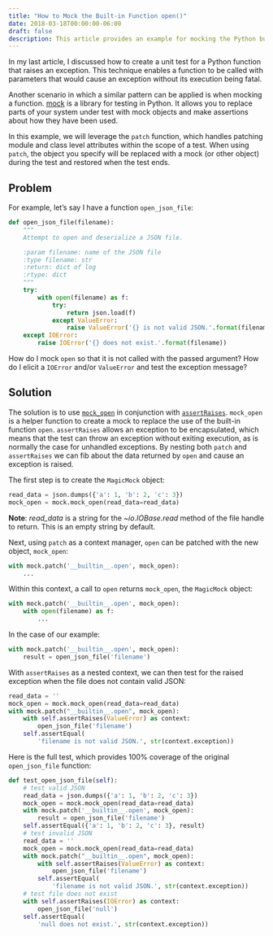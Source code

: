 ```yaml
---
title: "How to Mock the Built-in Function open()"
date: 2018-03-18T00:00:00-06:00
draft: false
description: This article provides an example for mocking the Python built-in function open() using the mock library.
---
```


In my last article, I discussed how to create a unit test for a Python function that raises an exception. This technique enables a function to be called with parameters that would cause an exception without its execution being fatal.

Another scenario in which a similar pattern can be applied is when mocking a function. [mock](https://docs.python.org/3/library/unittest.mock.html) is a library for testing in Python. It allows you to replace parts of your system under test with mock objects and make assertions about how they have been used.

In this example, we will leverage the `patch` function, which handles patching module and class level attributes within the scope of a test. When using `patch`, the object you specify will be replaced with a mock (or other object) during the test and restored when the test ends.

## Problem
For example, let’s say I have a function `open_json_file`:

```python
def open_json_file(filename):
    """
    Attempt to open and deserialize a JSON file.

    :param filename: name of the JSON file
    :type filename: str
    :return: dict of log
    :rtype: dict
    """
    try:
        with open(filename) as f:
            try:
                return json.load(f)
            except ValueError:
                raise ValueError('{} is not valid JSON.'.format(filename))
    except IOError:
        raise IOError('{} does not exist.'.format(filename))
```

How do I mock `open` so that it is not called with the passed argument? How do I elicit a `IOError` and/or `ValueError` and test the exception message?

## Solution
The solution is to use [`mock_open`](https://docs.python.org/3.3/library/unittest.mock.html#mock-open) in conjunction with [`assertRaises`](https://docs.python.org/dev/library/unittest.html#unittest.TestCase.assertRaises). `mock_open` is a helper function to create a mock to replace the use of the built-in function `open`. `assertRaises` allows an exception to be encapsulated, which means that the test can throw an exception without exiting execution, as is normally the case for unhandled exceptions. By nesting both `patch` and `assertRaises` we can fib about the data returned by `open` and cause an exception is raised.

The first step is to create the `MagicMock` object:

```python
read_data = json.dumps({'a': 1, 'b': 2, 'c': 3})
mock_open = mock.mock_open(read_data=read_data)
```

**Note**: *read_data* is a string for the *~io.IOBase.read* method of the file handle to return. This is an empty string by default.

Next, using `patch` as a context manager, `open` can be patched with the new object, `mock_open`:

```python
with mock.patch('__builtin__.open', mock_open):
    ...
```

Within this context, a call to `open` returns `mock_open`, the `MagicMock` object:

```python
with mock.patch('__builtin__.open', mock_open):
    with open(filename) as f:
        ...
```

In the case of our example:

```python
with mock.patch('__builtin__.open', mock_open):
    result = open_json_file('filename')
```

With `assertRaises` as a nested context, we can then test for the raised exception when the file does not contain valid JSON:

```python
read_data = ''
mock_open = mock.mock_open(read_data=read_data)
with mock.patch("__builtin__.open", mock_open):
    with self.assertRaises(ValueError) as context:
        open_json_file('filename')
    self.assertEqual(
        'filename is not valid JSON.', str(context.exception))
```

Here is the full test, which provides 100% coverage of the original `open_json_file` function:

```python
def test_open_json_file(self):
    # test valid JSON
    read_data = json.dumps({'a': 1, 'b': 2, 'c': 3})
    mock_open = mock.mock_open(read_data=read_data)
    with mock.patch('__builtin__.open', mock_open):
        result = open_json_file('filename')
    self.assertEqual({'a': 1, 'b': 2, 'c': 3}, result)
    # test invalid JSON
    read_data = ''
    mock_open = mock.mock_open(read_data=read_data)
    with mock.patch("__builtin__.open", mock_open):
        with self.assertRaises(ValueError) as context:
            open_json_file('filename')
        self.assertEqual(
            'filename is not valid JSON.', str(context.exception))
    # test file does not exist
    with self.assertRaises(IOError) as context:
        open_json_file('null')
    self.assertEqual(
        'null does not exist.', str(context.exception))
```
